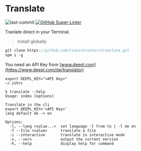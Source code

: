 # Translate

![last-commit](https://img.shields.io/github/last-commit/tinoschroeter/translate.svg?style=flat)
[![GitHub Super-Linter](https://github.com/tinoschroeter/translate/workflows/Lint%20Code%20Base/badge.svg)](https://github.com/tinoschroeter/translate/actions/workflows/linter.yml)

Tranlate direct in your Terminal.

> install globally

```javaScript
git clone https://github.com/tinoschroeter/translate.git
npm i -g
```

You need an API Key from [www.deepl.com](https://www.deepl.com/de/translator)

```shell
export DEEPL_KEY="<API Key>"
~/.zshrc
```

```shell
$ translate --help 
Usage: index [options]

Translate in the cli
export DEEPL_KEY='<API Key>'
lang default de -> en

Options:
  -l, --lang <value...>  set language -l from to | -l de en
  -f --file <value>      translate a file
  -i --interactive       translate in interactive mode
  -v, --vers             output the current version
  -h, --help             display help for command
```
